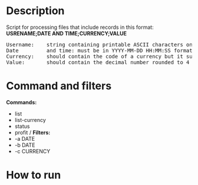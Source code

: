 # Description
Script for processing files that include records in this format: \
__USRENAME;DATE AND TIME;CURRENCY;VALUE__

<pre>
Username:    string containing printable ASCII characters only, without white spaces and semicolons
Date         and time: must be in YYYY-MM-DD HH:MM:SS format
Currency:    should contain the code of a currency but it supports also full name (without white spaces and semicolons)
Value:       should contain the decimal number rounded to 4 decimals (separated by dot)
</pre>

# Command and filters

__Commands:__
- list            
- list-currency   
- status
- profit 
/
__Filters:__
- -a DATE
- -b DATE
- -c CURRENCY

# How to run


